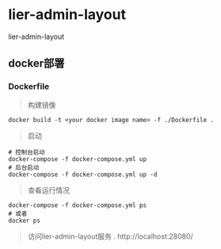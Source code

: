 # lier-admin-layout
lier-admin-layout


## docker部署

### Dockerfile
> 构建镜像
```shell
docker build -t <your docker image name> -f ./Dockerfile .
```

> 启动
```shell
# 控制台启动
docker-compose -f docker-compose.yml up
# 后台启动
docker-compose -f docker-compose.yml up -d
```

> 查看运行情况
```shell
docker-compose -f docker-compose.yml ps
# 或者
docker ps
```

> 访问lier-admin-layout服务
. http://localhost:28080/